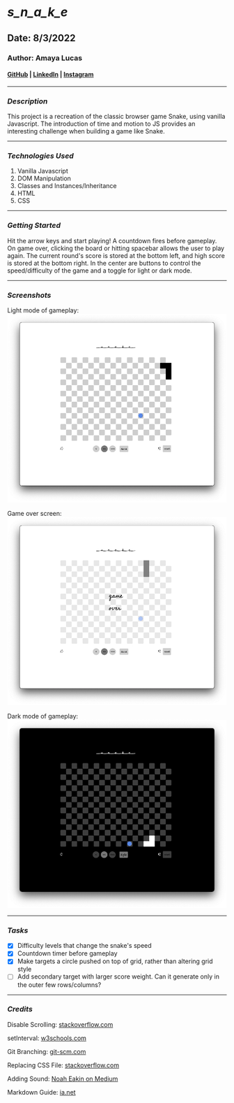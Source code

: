 # _s_n_a_k_e_

## Date: 8/3/2022

### Author: Amaya Lucas

#### [GitHub](https://github.com/ajluc) | [LinkedIn](https://www.linkedin.com/in/amaya-lucas/) | [Instagram](https://instagram.com/ayama.jo)

---

### **_Description_**

This project is a recreation of the classic browser game Snake, using vanilla Javascript. The introduction of time and motion to JS provides an interesting challenge when building a game like Snake.

---

### **_Technologies Used_**

1. Vanilla Javascript
2. DOM Manipulation
3. Classes and Instances/Inheritance
4. HTML
5. CSS

---

### **_Getting Started_**

Hit the arrow keys and start playing! A countdown fires before gameplay. On game over, clicking the board or hitting spacebar allows the user to play again. The current round's score is stored at the bottom left, and high score is stored at the bottom right. In the center are buttons to control the speed/difficulty of the game and a toggle for light or dark mode.

---

### **_Screenshots_**

Light mode of gameplay:
![Light Mode](./images/light_play.png)

Game over screen:
![Game Over](./images/light_GO.png)

Dark mode of gameplay:
![Dark Mode](./images/dark_play.png)

---

### **_Tasks_**

- [x] Difficulty levels that change the snake's speed
- [x] Countdown timer before gameplay
- [x] Make targets a circle pushed on top of grid, rather than altering grid style
- [ ] Add secondary target with larger score weight. Can it generate only in the outer few rows/columns?

---

### **_Credits_**

Disable Scrolling: [stackoverflow.com](https://stackoverflow.com/questions/8916620/disable-arrow-key-scrolling-in-users-browser)

setInterval: [w3schools.com](https://www.w3schools.com/jsref/met_win_setinterval.asp)

Git Branching: [git-scm.com](https://git-scm.com/book/en/v2/Git-Branching-Basic-Branching-and-Merging)

Replacing CSS File: [stackoverflow.com](https://stackoverflow.com/questions/19844545/replacing-css-file-on-the-fly-and-apply-the-new-style-to-the-page)

Adding Sound: [Noah Eakin on Medium](https://noaheakin.medium.com/adding-sound-to-your-js-web-app-f6a0ca728984#:~:text=The%20simplest%20way%20to%20add,starts%20playing%20the%20current%20audio.)

Markdown Guide: [ia.net](https://ia.net/writer/support/general/markdown-guide)
